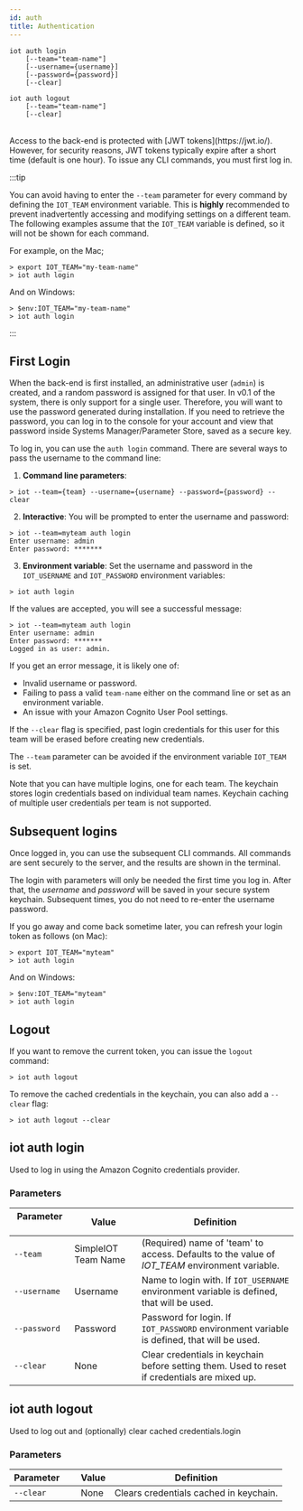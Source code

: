```yaml
---
id: auth
title: Authentication
---
```


```
iot auth login 
    [--team="team-name"]
    [--username={username}] 
    [--password={password}] 
    [--clear]
    
iot auth logout 
    [--team="team-name"] 
    [--clear]
```
<br />
Access to the back-end is protected with [JWT tokens](https://jwt.io/). However, for security reasons, JWT tokens typically
expire after a short time (default is one hour). To issue any CLI commands, you must first log in.

:::tip

You can avoid having to enter the `--team` parameter for every command by defining the `IOT_TEAM` environment variable. This is **highly** recommended to prevent inadvertently accessing and modifying settings on a different team. The following examples assume that the `IOT_TEAM` variable is defined, so it will not be shown for each command.

For example, on the Mac;
```
> export IOT_TEAM="my-team-name"
> iot auth login
```
And on Windows:

```
> $env:IOT_TEAM="my-team-name"
> iot auth login
```

:::

## First Login

When the back-end is first installed, an administrative user (`admin`) is created, and a random password is assigned for that user.
In v0.1 of the system, there is only support for a single user. Therefore, you will want to use the password generated during installation. If you need to retrieve the password, you can log in to the console for your account and view that password inside Systems Manager/Parameter Store, saved as a secure key.

To log in, you can use the `auth login` command. There are several ways to pass the username to the command
line:

1. **Command line parameters**:

```
> iot --team={team} --username={username} --password={password} --clear
```

2. **Interactive**: You will be prompted to enter the username and password:

```
> iot --team=myteam auth login
Enter username: admin
Enter password: *******
```

3. **Environment variable**: Set the username and password in the `IOT_USERNAME` and
`IOT_PASSWORD` environment variables:

```
> iot auth login
```

If the values are accepted, you will see a successful message:

```
> iot --team=myteam auth login
Enter username: admin
Enter password: *******
Logged in as user: admin.
```

If you get an error message, it is likely one of:

- Invalid username or password.
- Failing to pass a valid `team-name` either on the command line or set as an environment variable.
- An issue with your Amazon Cognito User Pool settings.

If the `--clear` flag is specified, past login credentials for this user for this team will be erased before creating new credentials.

The `--team` parameter can be avoided if the environment variable `IOT_TEAM` is set.

Note that you can have multiple logins, one for each team. The keychain stores login credentials based on individual team names. Keychain caching of multiple user credentials per team is not supported.

## Subsequent logins

Once logged in, you can use the subsequent CLI commands. All commands are sent securely to the server, and the results are shown in the terminal.

The login with parameters will only be needed the first time you log in. After that, the *username* and *password* will be saved in your secure system keychain. Subsequent times, you do not need to re-enter the username password.

If you go away and come back sometime later, you can refresh your login token as follows (on Mac):
```
> export IOT_TEAM="myteam"
> iot auth login
```

And on Windows:
```
> $env:IOT_TEAM="myteam"
> iot auth login
```

## Logout

If you want to remove the current token, you can issue the `logout` command:

```
> iot auth logout
```

To remove the cached credentials in the keychain, you can also add a ``--clear`` flag:

```
> iot auth logout --clear
```


## iot auth login

Used to log in using the Amazon Cognito credentials provider.

### Parameters

| Parameter &nbsp;&nbsp;&nbsp;&nbsp;&nbsp;&nbsp;&nbsp;&nbsp; | Value               | Definition                                                                                    |
|------------------------------------------------------------|---------------------|-----------------------------------------------------------------------------------------------|
| `--team`                                                   | SimpleIOT Team Name | (Required) name of 'team' to access. Defaults to the value of *IOT_TEAM* environment variable.    |
| `--username`                                               | Username            | Name to login with. If `IOT_USERNAME` environment variable is defined, that will be used.     |
| `--password`                                               | Password            | Password for login. If `IOT_PASSWORD` environment variable is defined, that will be used.     |
| `--clear`                                                  | None                | Clear credentials in keychain before setting them. Used to reset if credentials are mixed up. |

## iot auth logout

Used to log out and (optionally) clear cached credentials.login

### Parameters

| Parameter &nbsp;&nbsp;&nbsp;&nbsp; | Value | Definition                             |
|------------------------------------|-------|----------------------------------------|
| `--clear`                          | None  | Clears credentials cached in keychain. |

